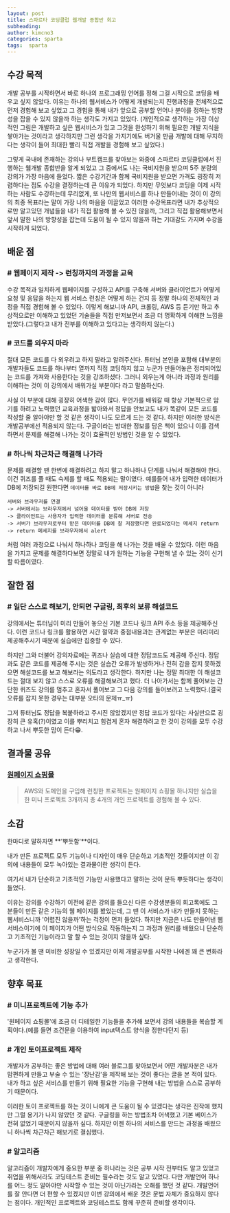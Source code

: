 ```yaml
---
layout: post
title: 스파르타 코딩클럽 웹개발 종합반 회고
subheading:
author: kimcno3
categories: sparta
tags:  sparta
---
```


## 수강 목적
 개발 공부를 시작하면서 바로 하나의 프로그래밍 언어를 정해 그걸 시작으로 코딩을 배우고 싶지 않았다. 이유는 하나의 웹서비스가 어떻게 개발되는지 진행과정을 전체적으로 먼저 경험해 보고 싶었고 그 경험을 통해 내가 앞으로 공부할 언어나 분야를 정하는 방향성을 잡을 수 있지 않을까 하는 생각도 가지고 있었다. (개인적으로 생각하는 가장 이상적인 그림은 개발하고 싶은 웹서비스가 있고 그것을 완성하기 위해 필요한 개발 지식을 쌓아가는 것이라고 생각하지만 그런 생각을 가지기에도 버거울 만큼 개발에 대해 무지하다는 생각이 들어 최대한 빨리 직접 개발을 경험해 보고 싶었다.) 
 
 그렇게 국내에 존재하는 강의나 부트캠프를 찾아보는 와중에 스파르타 코딩클럽에서 진행하는 웹개발 종합반을 알게 되었고 그 중에서도 나는 국비지원을 받으며 5주 분량의 강의가 가장 마음에 들었다. 짧은 수강기간과 함께 국비지원을 받으면 가격도 굉장히 저렴하다는 점도 수강을 결정하는데 큰 이유가 되었다. 하지만 무엇보다 코딩을 이제 시작하는 사람도 수강하는데 무리없게, 또 나만의 웹서비스를 하나 만들어내는 것이 이 강의의 최종 목표라는 말이 가장 나의 마음을 이끌었고 이러한 수강목표라면 내가 추상적으로만 알고있던 개념들을 내가 직접 활용해 볼 수 있진 않을까, 그리고 직접 활용해보면서 앞서 말한 나의 방향성을 잡는데 도움이 될 수 있지 않을까 하는 기대감도 가지며 수강을 시작하게 되었다.

## 배운 점  
### # 웹페이지 제작 -> 런칭까지의 과정을 교육
수강 목적과 일치하게 웹페이지를 구성하고 API를 구축해 서버와 클라이언트가 어떻게 요청 및 응답을 하는지 웹 서비스 런칭은 어떻게 하는 건지 등 정말 하나의 전체적인 과정을 직접 경험해 볼 수 있었다. 이렇게 해보니까 API, 크롤링, AWS 등 듣기만 하고 추상적으로만 이해하고 있었던 기술들을 직접 만저보면서 조금 더 명확하게 이해한 느낌을 받았다.(그렇다고 내가 전부를 이해하고 있다고는 생각하지 않는다.)

### # 코드를 외우지 마라
절대 모든 코드를 다 외우려고 하지 말라고 알려주신다. 튜터님 본인을 포함해 대부분의 개발자들도 코드를 하나부터 열까지 직접 코딩하지 않고 누군가 만들어놓은 정리되어있는 코드를 가져와 사용한다는 것을 강조하셨다. 그러니 외우는게 아니라 과정과 원리를 이해하는 것이 이 강의에서 배워가실 부분이다 라고 말씀하신다. 

사실 이 부분에 대해 굉장히 어색한 감이 많다. 무언가를 배워갈 때 항상 기본적으로 암기를 하려고 노력했던 교육과정을 밟아와서 정답을 안보고도 내가 똑같이 모든 코드를 작성할 줄 알아야만 할 것 같은 생각이 나도 모르게 드는 것 같다. 하지만 이러한 방식은 개발공부에선 적용되지 않는다. 구글이라는 방대한 정보를 담은 책이 있으니 이를 검색하면서 문제를 해결해 나가는 것이 효율적인 방법인 것을 알 수 있었다.

### # 하나씩 차근차근 해결해 나가라
문제를 해결할 땐 한번에 해결하려고 하지 말고 하나하나 단계를 나눠서 해결해야 한다. 이건 퀴즈를 풀 때도 숙제를 할 때도 적용되는 말이였다. 예를들어 내가 입력한 데이터가 DB에 저장되길 원한다면 `데이터를 바로 DB에 저장시키는 방법`을 찾는 것이 아니라 
``` 
서버와 브라우저를 연결
-> 서버에서는 브라우저에서 넘어올 데이터를 받아 DB에 저장 
-> 클라이언트는 사용자가 입력한 데이터를 분류해 서버로 전송 
-> 서버가 브라우저로부터 받은 데이터를 DB에 잘 저장했다면 완료되었다는 메세지 return 
-> return 메세지를 브라우저에서 alert
```
처럼 여러 과정으로 나눠서 하나하나 코딩을 해 나가는 것을 배울 수 있었다. 이런 마음을 가지고 문제를 해결하다보면 정말로 내가 원하는 기능을 구현해 낼 수 있는 것이 신기할 따름이였다.

## 잘한 점
### # 일단 스스로 해보기, 안되면 구글링, 최후의 보류 해설코드
강의에서는 튜터님이 미리 만들어 놓으신 기본 코드나 링크 API 주소 등을 제공해주신다. 이런 코드나 링크를 활용하면 시간 절약과 중점내용과는 관계없는 부분은 미리미리 제공해주시기 때문에 실습에만 집중할 수 있다. 

하지만 그와 더불어 강의자료에는 퀴즈나 실습에 대한 정답코드도 제공해 주신다. 정답과도 같은 코드를 제공해 주시는 것은 실습간 오류가 발생하거나 전혀 감을 잡지 못하겠으면 해설코드를 보고 해보라는 의도라고 생각한다. 하지만 나는 정말 최대한 이 해설코드는 절대 보지 않고 스스로 오류를 해결해보려고 했다. 더 나아가서는 함께 풀어보는 간단한 퀴즈도 강의를 멈추고 혼자서 풀어보고 그 다음 강의를 들어보려고 노력했다.(결국 오류를 잡지 못한 경우는 대부분 오타의 문제ㅠ_ㅠ)

그저 튜터님도 정답을 복붙하라고 주시진 않았겠지만 정답 코드가 있다는 사실만으로 굉장히 큰 유혹(?)이였고 이를 뿌리치고 힘겹게 혼자 해결하려고 한 것이 강의를 모두 수강하고 나서 뿌듯한 맘이 든다😁.
## 결과물 공유
### [원페이지 쇼핑몰](http://kimcno3.shop/)
> AWS와 도메인을 구입해 런칭한 프로젝트는 원페이지 쇼핑몰 하나지만 실습을 한 미니 프로젝트 3개까지 총 4개의 개인 프로젝트를 경험해 볼 수 있다.

## 소감

한마디로 말하자면 **'뿌듯함'**이다.

내가 만든 프로젝트 모두 기능이나 디자인이 매우 단순하고 기초적인 것들이지만 이 강의에 내용들이 모두 녹아있는 결과물이란 생각이 든다. 

여기서 내가 단순하고 기초적인 기능만 사용했다고 말하는 것이 문득 뿌듯하다는 생각이 들었다.

이유는 강의를 수강하기 이전에 같은 강의를 들으신 다른 수강생분들의 회고록에도 그 분들이 만든 같은 기능의 웹 페이지를 봤었는데, 그 땐 이 서비스가 내가 만들지 못하는 웹서비스니까 '어렵진 않을까'하는 걱정이 먼저 들었다. 하지만 지금은 나도 만들어낸 웹서비스이기에 이 페이지가 어떤 방식으로 작동하는지 그 과정과 원리를 배웠으니 단순하고 기초적인 기능이라고 말 할 수 있는 것이지 않을까 싶다.

누군가가 볼 땐 미비한 성장일 수 있겠지만 이제 개발공부를 시작한 나에겐 꽤 큰 변화라고 생각한다.

## 향후 목표
### # 미니프로젝트에 기능 추가
'원페이지 쇼핑몰'에 조금 더 디테일한 기능들을 추가해 보면서 강의 내용들을 복습할 계획이다.(예를 들면 조건문을 이용하여 input텍스트 양식을 정한다던지 등)
### # 개인 토이프로젝트 제작
개발자가 공부하는 좋은 방법에 대해 여러 블로그를 찾아보면서 어떤 개발자분은 내가 맘편하게 만들고 부술 수 있는 '장난감'을 제작해 보는 것이 좋다는 글을 본 적이 있다. 내가 하고 싶은 서비스를 만들기 위해 필요한 기능을 구현해 내는 방법을 스스로 공부하기 때문이다. 

이러한 토이 프로젝트를 하는 것이 나에게 큰 도움이 될 수 있겠다는 생각은 진작에 했지만 그럴 용기가 나지 않았던 것 같다. 구글링을 하는 방법조차 어색했고 기본 베이스가 전혀 없었기 때문이지 않을까 싶다. 하지만 이젠 하나의 서비스를 만드는 과정을 배웠으니 하나씩 차근차근 해보기로 결심했다.
### # 알고리즘
알고리즘이 개발자에게 중요한 부분 중 하나라는 것은 공부 시작 전부터도 알고 있었고 취업을 위해서라도 코딩테스트 준비는 필수라는 것도 알고 있었다. 다만 개발언어 하나를 어느 정도 알아야만 시작할 수 있는 것이 아닌가라는 오해를 했던 것 같다. 개발언어를 잘 안다면 더 편할 수 있겠지만 이번 강의에서 배운 것은 문법 자체가 중요하지 않다는 점이다. 개인적인 프로젝트와 코딩테스트도 함께 꾸준히 준비할 생각이다.
